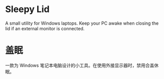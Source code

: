 # Sleepy Lid

A small utility for Windows laptops. Keep your PC awake when closing the lid if an external monitor is connected.

# 盖眠

一款为 Windows 笔记本电脑设计的小工具。在使用外接显示器时，禁用合盖休眠。
